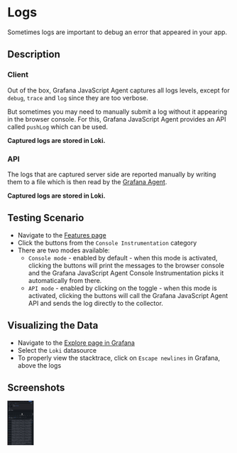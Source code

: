 # Logs

Sometimes logs are important to debug an error that appeared in your app.

## Description

### Client

Out of the box, Grafana JavaScript Agent captures all logs levels, except for `debug`, `trace` and `log` since they are
too verbose.

But sometimes you may need to manually submit a log without it appearing in the browser console. For this, Grafana
JavaScript Agent provides an API called `pushLog` which can be used.

**Captured logs are stored in Loki.**

### API

The logs that are captured server side are reported manually by writing them to a file which is then read by the
[Grafana Agent](https://github.com/grafana/agent).

**Captured logs are stored in Loki.**

## Testing Scenario

- Navigate to the [Features page](http://localhost:5173/features)
- Click the buttons from the `Console Instrumentation` category
- There are two modes available:
  - `Console mode` - enabled by default - when this mode is activated, clicking the buttons will print the messages to
    the browser console and the Grafana JavaScript Agent Console Instrumentation picks it automatically from there.
  - `API mode` - enabled by clicking on the toggle - when this mode is activated, clicking the buttons will call the Grafana JavaScript
    Agent API and sends the log directly to the collector.

## Visualizing the Data

- Navigate to the [Explore page in Grafana](http://localhost:3000/explore)
- Select the `Loki` datasource
- To properly view the stacktrace, click on `Escape newlines` in Grafana, above the logs

## Screenshots

[<img src="../assets/features/logsViewExplore.png" alt="Viewing logs in Explore" height="100" />](../assets/features/logsViewExplore.png)
